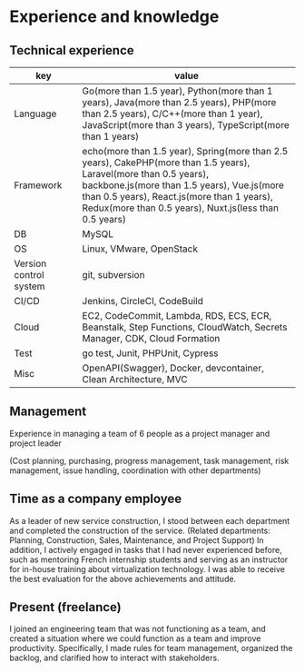 # Experience and knowledge
## Technical experience
|  key  |  value  |
| ---- | ---- |
|  Language  |  Go(more than 1.5 year), Python(more than 1 years), Java(more than 2.5 years), PHP(more than 2.5 years), C/C++(more than 1 year), <br>JavaScript(more than 3 years), TypeScript(more than 1 years) |
|  Framework  |  echo(more than 1.5 year), Spring(more than 2.5 years), CakePHP(more than 1.5 years), Laravel(more than 0.5 years), <br>backbone.js(more than 1.5 years), Vue.js(more than 0.5 years), React.js(more than 1 years), Redux(more than 0.5 years), Nuxt.js(less than 0.5 years)  |
|  DB  |  MySQL  |
|  OS  |  Linux, VMware, OpenStack  |
|  Version control system  |  git, subversion  |
|  CI/CD  |  Jenkins, CircleCI, CodeBuild  |
|  Cloud |  EC2, CodeCommit, Lambda, RDS, ECS, ECR, Beanstalk, Step Functions, CloudWatch, Secrets Manager, CDK, Cloud Formation |
|  Test  |  go test, Junit, PHPUnit, Cypress  |
|  Misc  |  OpenAPI(Swagger), Docker, devcontainer, Clean Architecture, MVC  |

## Management
Experience in managing a team of 6 people as a project manager and project leader

(Cost planning, purchasing, progress management, task management, risk management, issue handling, coordination with other departments)

## Time as a company employee
As a leader of new service construction, I stood between each department and completed the construction of the service. (Related departments: Planning, Construction, Sales, Maintenance, and Project Support)
In addition, I actively engaged in tasks that I had never experienced before, such as mentoring French internship students and serving as an instructor for in-house training about virtualization technology.
I was able to receive the best evaluation for the above achievements and attitude.

## Present (freelance)
I joined an engineering team that was not functioning as a team, and created a situation where we could function as a team and improve productivity. Specifically, I made rules for team management, organized the backlog, and clarified how to interact with stakeholders.

